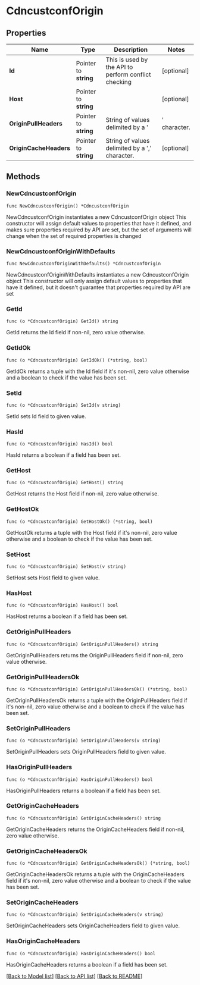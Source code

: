 # CdncustconfOrigin

## Properties

Name | Type | Description | Notes
------------ | ------------- | ------------- | -------------
**Id** | Pointer to **string** | This is used by the API to perform conflict checking | [optional] 
**Host** | Pointer to **string** |  | [optional] 
**OriginPullHeaders** | Pointer to **string** | String of values delimited by a &#39;|&#39; character. | [optional] 
**OriginCacheHeaders** | Pointer to **string** | String of values delimited by a &#39;,&#39; character. | [optional] 

## Methods

### NewCdncustconfOrigin

`func NewCdncustconfOrigin() *CdncustconfOrigin`

NewCdncustconfOrigin instantiates a new CdncustconfOrigin object
This constructor will assign default values to properties that have it defined,
and makes sure properties required by API are set, but the set of arguments
will change when the set of required properties is changed

### NewCdncustconfOriginWithDefaults

`func NewCdncustconfOriginWithDefaults() *CdncustconfOrigin`

NewCdncustconfOriginWithDefaults instantiates a new CdncustconfOrigin object
This constructor will only assign default values to properties that have it defined,
but it doesn't guarantee that properties required by API are set

### GetId

`func (o *CdncustconfOrigin) GetId() string`

GetId returns the Id field if non-nil, zero value otherwise.

### GetIdOk

`func (o *CdncustconfOrigin) GetIdOk() (*string, bool)`

GetIdOk returns a tuple with the Id field if it's non-nil, zero value otherwise
and a boolean to check if the value has been set.

### SetId

`func (o *CdncustconfOrigin) SetId(v string)`

SetId sets Id field to given value.

### HasId

`func (o *CdncustconfOrigin) HasId() bool`

HasId returns a boolean if a field has been set.

### GetHost

`func (o *CdncustconfOrigin) GetHost() string`

GetHost returns the Host field if non-nil, zero value otherwise.

### GetHostOk

`func (o *CdncustconfOrigin) GetHostOk() (*string, bool)`

GetHostOk returns a tuple with the Host field if it's non-nil, zero value otherwise
and a boolean to check if the value has been set.

### SetHost

`func (o *CdncustconfOrigin) SetHost(v string)`

SetHost sets Host field to given value.

### HasHost

`func (o *CdncustconfOrigin) HasHost() bool`

HasHost returns a boolean if a field has been set.

### GetOriginPullHeaders

`func (o *CdncustconfOrigin) GetOriginPullHeaders() string`

GetOriginPullHeaders returns the OriginPullHeaders field if non-nil, zero value otherwise.

### GetOriginPullHeadersOk

`func (o *CdncustconfOrigin) GetOriginPullHeadersOk() (*string, bool)`

GetOriginPullHeadersOk returns a tuple with the OriginPullHeaders field if it's non-nil, zero value otherwise
and a boolean to check if the value has been set.

### SetOriginPullHeaders

`func (o *CdncustconfOrigin) SetOriginPullHeaders(v string)`

SetOriginPullHeaders sets OriginPullHeaders field to given value.

### HasOriginPullHeaders

`func (o *CdncustconfOrigin) HasOriginPullHeaders() bool`

HasOriginPullHeaders returns a boolean if a field has been set.

### GetOriginCacheHeaders

`func (o *CdncustconfOrigin) GetOriginCacheHeaders() string`

GetOriginCacheHeaders returns the OriginCacheHeaders field if non-nil, zero value otherwise.

### GetOriginCacheHeadersOk

`func (o *CdncustconfOrigin) GetOriginCacheHeadersOk() (*string, bool)`

GetOriginCacheHeadersOk returns a tuple with the OriginCacheHeaders field if it's non-nil, zero value otherwise
and a boolean to check if the value has been set.

### SetOriginCacheHeaders

`func (o *CdncustconfOrigin) SetOriginCacheHeaders(v string)`

SetOriginCacheHeaders sets OriginCacheHeaders field to given value.

### HasOriginCacheHeaders

`func (o *CdncustconfOrigin) HasOriginCacheHeaders() bool`

HasOriginCacheHeaders returns a boolean if a field has been set.


[[Back to Model list]](../README.md#documentation-for-models) [[Back to API list]](../README.md#documentation-for-api-endpoints) [[Back to README]](../README.md)


